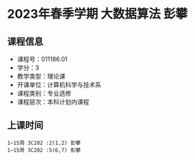 # 2023年春季学期 大数据算法 彭攀






## 课程信息

- 课程号：011186.01
- 学分：3
- 教学类型：理论课
- 开课单位：计算机科学与技术系
- 课程类别：专业选修
- 课程层次：本科计划内课程

## 上课时间

```
1~15周 3C202 :2(1,2) 彭攀
1~15周 3C202 :5(6,7) 彭攀
```

